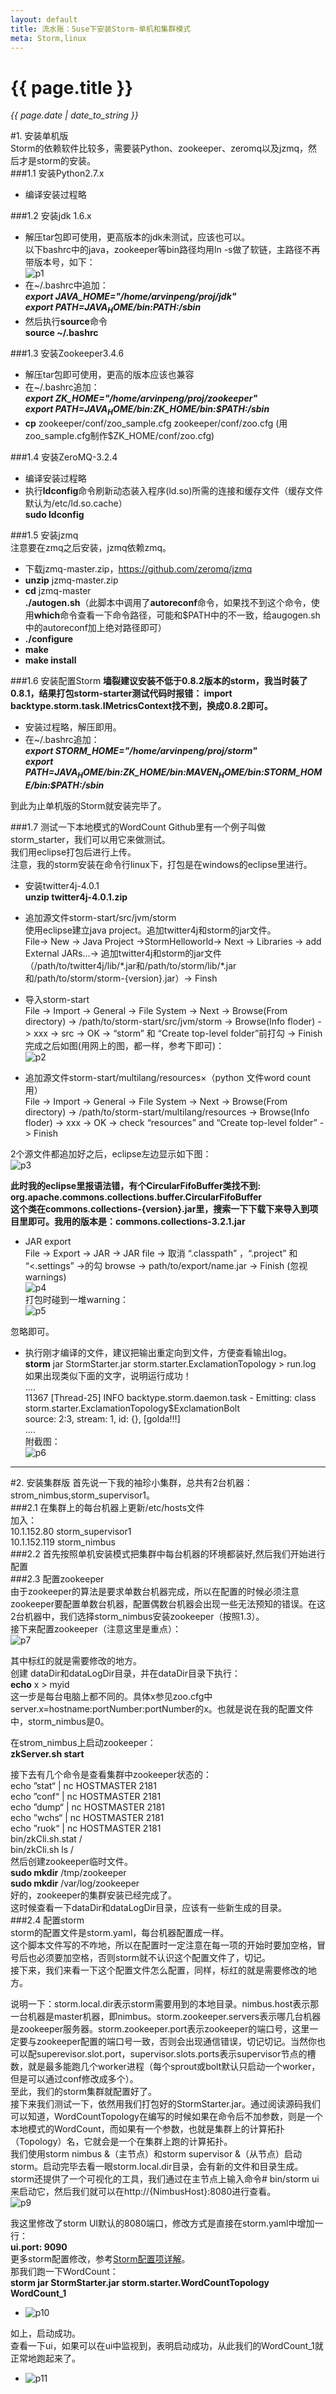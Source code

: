 ```yaml
---
layout: default
title: 流水账：Suse下安装Storm-单机和集群模式 
meta: Storm,linux 
---
```

# {{ page.title }}
*{{ page.date | date_to_string }}*

#1. 安装单机版   
Storm的依赖软件比较多，需要装Python、zookeeper、zeromq以及jzmq，然后才是storm的安装。   
###1.1 安装Python2.7.x   
* 编译安装过程略   

###1.2 安装jdk 1.6.x   
* 解压tar包即可使用，更高版本的jdk未测试，应该也可以。   
以下bashrc中的java，zookeeper等bin路径均用ln -s做了软链，主路径不再带版本号，如下：   
![p1](/demo/blog_img/storm_p1.png)
* 在~/.bashrc中追加：   
 ***export JAVA_HOME="/home/arvinpeng/proj/jdk"***   
 ***export PATH=$JAVA_HOME/bin:$PATH:/sbin***   
* 然后执行**source**命令    
 **source ~/.bashrc**

###1.3 安装Zookeeper3.4.6
* 解压tar包即可使用，更高的版本应该也兼容   
* 在~/.bashrc追加：   
 ***export ZK_HOME="/home/arvinpeng/proj/zookeeper"***    
 ***export PATH=$JAVA_HOME/bin:$ZK_HOME/bin:$PATH:/sbin***
* **cp** zookeeper/conf/zoo_sample.cfg zookeeper/conf/zoo.cfg (用zoo_sample.cfg制作$ZK_HOME/conf/zoo.cfg)

###1.4 安装ZeroMQ-3.2.4
* 编译安装过程略
* 执行**ldconfig**命令刷新动态装入程序(ld.so)所需的连接和缓存文件（缓存文件默认为/etc/ld.so.cache）   
**sudo ldconfig**

###1.5 安装jzmq   
注意要在zmq之后安装，jzmq依赖zmq。   

* 下载jzmq-master.zip，https://github.com/zeromq/jzmq   
* **unzip** jzmq-master.zip   
* **cd** jzmq-master      
**./autogen.sh**（此脚本中调用了**autoreconf**命令，如果找不到这个命令，使用**which**命令查看一下命令路径，可能和$PATH中的不一致，给augogen.sh中的autoreconf加上绝对路径即可）   
* **./configure**   
* **make**   
* **make install**    

###1.6 安装配置Storm
**墙裂建议安装不低于0.8.2版本的storm，我当时装了0.8.1，结果打包storm-starter测试代码时报错： 
import backtype.storm.task.IMetricsContext找不到，换成0.8.2即可。**   

* 安装过程略，解压即用。
* 在~/.bashrc追加：   
***export STORM_HOME="/home/arvinpeng/proj/storm"***   
***export PATH=$JAVA_HOME/bin:$ZK_HOME/bin:$MAVEN_HOME/bin:$STORM_HOME/bin:$PATH:/sbin***   

到此为止单机版的Storm就安装完毕了。

###1.7 测试一下本地模式的WordCount
Github里有一个例子叫做storm_starter，我们可以用它来做测试。   
我们用eclipse打包后进行上传。  
注意，我的storm安装在命令行linux下，打包是在windows的eclipse里进行。   

* 安装twitter4j-4.0.1   
**unzip twitter4j-4.0.1.zip**
* 追加源文件storm-start/src/jvm/storm   
使用eclipse建立java project。追加twitter4j和storm的jar文件。   
    File-> New -> Java Project ->StormHelloworld-> Next -> Libraries -> add External JARs...->    追加twitter4j和storm的jar文件（/path/to/twitter4j/lib/\*.jar和/path/to/storm/lib/*.jar和/path/to/storm/storm-{version}.jar）-> Finsh   
* 导入storm-start   
    File -> Import -> General -> File System -> Next -> Browse(From directory) -> /path/to/storm-start/src/jvm/storm -> Browse(Info floder)  -> xxx -> src -> OK -> “storm” 和 “Create top-level folder”前打勾 -> Finish   
完成之后如图(用网上的图，都一样，参考下即可)：   
![p2](/demo/blog_img/storm_p2.png)

* 追加源文件storm-start/multilang/resources×（python 文件word count用）   
    File -> Import -> General -> File System -> Next -> Browse(From directory) ->    /path/to/storm-start/multilang/resources -> Browse(Info floder)  -> xxx -> OK -> check “resources” and “Create top-level folder” -> Finish   
 
2个源文件都追加好之后，eclipse左边显示如下图：   
![p3](/demo/blog_img/storm_p3.png)   

**此时我的eclipse里报语法错，有个CircularFifoBuffer类找不到:**     
**org.apache.commons.collections.buffer.CircularFifoBuffer**   
**这个类在commons.collections-{version}.jar里，搜索一下下载下来导入到项目里即可。我用的版本是：commons.collections-3.2.1.jar**   

* JAR export   
    File -> Export -> JAR -> JAR file -> 取消 “.classpath” ，“.project” 和 “<.settings” ->的勾 browse ->    path/to/export/name.jar -> Finish (忽视 warnings)   
![p4](/demo/blog_img/storm_p4.png)    
打包时碰到一堆warning：   
![p5](/demo/blog_img/storm_p5.png)   

忽略即可。   

* 执行刚才编译的文件，建议把输出重定向到文件，方便查看输出log。   
**storm** jar StormStarter.jar storm.starter.ExclamationTopology > run.log  
如果出现类似下面的文字，说明运行成功！  
....   
11367 [Thread-25] INFO  backtype.storm.daemon.task  - Emitting: class storm.starter.ExclamationTopology$ExclamationBolt   
source: 2:3, stream: 1, id: {}, [golda!!!]   
....   
附截图：   
![p6](/demo/blog_img/storm_p6.png)    

---
 
#2. 安装集群版
首先说一下我的袖珍小集群，总共有2台机器：strom_nimbus,storm_supervisor1。   
###2.1 在集群上的每台机器上更新/etc/hosts文件   
加入：   
10.1.152.80   storm_supervisor1   
10.1.152.119   storm_nimbus   
###2.2 首先按照单机安装模式把集群中每台机器的环境都装好,然后我们开始进行配置   
###2.3 配置zookeeper   
由于zookeeper的算法是要求单数台机器完成，所以在配置的时候必须注意zookeeper要配置单数台机器，配置偶数台机器会出现一些无法预知的错误。在这2台机器中，我们选择storm_nimbus安装zookeeper（按照1.3）。   
接下来配置zookeeper（注意这里是重点）：   
![p7](/demo/blog_img/storm_p7.png)    

其中标红的就是需要修改的地方。    
创建 dataDir和dataLogDir目录，并在dataDir目录下执行：   
**echo** x > myid       
这一步是每台电脑上都不同的。具体x参见zoo.cfg中server.x=hostname:portNumber:portNumber的x。也就是说在我的配置文件中，storm_nimbus是0。   
 
在strom_nimbus上启动zookeeper：   
**zkServer.sh start**  

接下去有几个命令是查看集群中zookeeper状态的：   
echo ”stat“ | nc HOSTMASTER 2181   
echo ”conf“ | nc HOSTMASTER 2181     
echo ”dump“ | nc HOSTMASTER 2181    
echo ”wchs“ | nc HOSTMASTER 2181   
echo ”ruok“ | nc HOSTMASTER 2181   
bin/zkCli.sh.stat /   
bin/zkCli.sh ls /   
然后创建zookeeper临时文件。   
**sudo mkdir** /tmp/zookeeper   
**sudo mkdir** /var/log/zookeeper   
好的，zookeeper的集群安装已经完成了。   
这时候查看一下dataDir和dataLogDir目录，应该有一些新生成的目录。   
###2.4 配置storm   
storm的配置文件是storm.yaml，每台机器配置成一样。   
这个脚本文件写的不咋地，所以在配置时一定注意在每一项的开始时要加空格，冒号后也必须要加空格，否则storm就不认识这个配置文件了，切记。   
接下来，我们来看一下这个配置文件怎么配置，同样，标红的就是需要修改的地方。   

说明一下：storm.local.dir表示storm需要用到的本地目录。nimbus.host表示那一台机器是master机器，即nimbus。storm.zookeeper.servers表示哪几台机器是zookeeper服务器。storm.zookeeper.port表示zookeeper的端口号，这里一定要与zookeeper配置的端口号一致，否则会出现通信错误，切记切记。当然你也可以配superevisor.slot.port，supervisor.slots.ports表示supervisor节点的槽数，就是最多能跑几个worker进程（每个sprout或bolt默认只启动一个worker，但是可以通过conf修改成多个）。   
至此，我们的storm集群就配置好了。   
接下来我们测试一下，依然用我们打包好的StormStarter.jar。通过阅读源码我们可以知道，WordCountTopology在编写的时候如果在命令后不加参数，则是一个本地模式的WordCount，而如果有一个参数，也就是集群上的计算拓扑（Topology）名，它就会是一个在集群上跑的计算拓扑。   
我们使用storm nimbus &（主节点）和storm supervisor &（从节点）启动storm。启动完毕去看一眼storm.local.dir目录，会有新的文件和目录生成。
storm还提供了一个可视化的工具，我们通过在主节点上输入命令# bin/storm ui来启动它，然后我们就可以在http://{NimbusHost}:8080进行查看。   
![p9](/demo/blog_img/storm_p9.png)    
   
我这里修改了storm UI默认的8080端口，修改方式是直接在storm.yaml中增加一行：   
**ui.port: 9090**   
更多storm配置修改，参考[Storm配置项详解](http://www.alidata.org/archives/2118)。   
那我们跑一下WordCount：   
**storm jar StormStarter.jar storm.starter.WordCountTopology WordCount_1**   

* ![p10](/demo/blog_img/storm_p10.png)    

如上，启动成功。   
查看一下ui，如果可以在ui中监视到，表明启动成功，从此我们的WordCount_1就正常地跑起来了。  
* ![p11](/demo/blog_img/storm_p11.png)    


